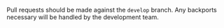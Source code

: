 Pull requests should be made against the `develop` branch. Any backports
necessary will be handled by the development team.
